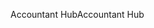 <span data-ttu-id="a65bd-101">Accountant Hub</span><span class="sxs-lookup"><span data-stu-id="a65bd-101">Accountant Hub</span></span>

